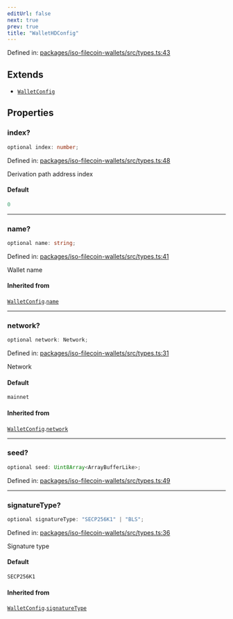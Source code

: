 ```yaml
---
editUrl: false
next: true
prev: true
title: "WalletHDConfig"
---
```


Defined in: [packages/iso-filecoin-wallets/src/types.ts:43](https://github.com/hugomrdias/filecoin/blob/main/packages/iso-filecoin-wallets/src/types.ts#L43)

## Extends

- [`WalletConfig`](/api/iso-filecoin-wallets/filsnap/interfaces/walletconfig/)

## Properties

### index?

```ts
optional index: number;
```

Defined in: [packages/iso-filecoin-wallets/src/types.ts:48](https://github.com/hugomrdias/filecoin/blob/main/packages/iso-filecoin-wallets/src/types.ts#L48)

Derivation path address index

#### Default

```ts
0
```

***

### name?

```ts
optional name: string;
```

Defined in: [packages/iso-filecoin-wallets/src/types.ts:41](https://github.com/hugomrdias/filecoin/blob/main/packages/iso-filecoin-wallets/src/types.ts#L41)

Wallet name

#### Inherited from

[`WalletConfig`](/api/iso-filecoin-wallets/filsnap/interfaces/walletconfig/).[`name`](/api/iso-filecoin-wallets/filsnap/interfaces/walletconfig/#name)

***

### network?

```ts
optional network: Network;
```

Defined in: [packages/iso-filecoin-wallets/src/types.ts:31](https://github.com/hugomrdias/filecoin/blob/main/packages/iso-filecoin-wallets/src/types.ts#L31)

Network

#### Default

```ts
mainnet
```

#### Inherited from

[`WalletConfig`](/api/iso-filecoin-wallets/filsnap/interfaces/walletconfig/).[`network`](/api/iso-filecoin-wallets/filsnap/interfaces/walletconfig/#network)

***

### seed?

```ts
optional seed: Uint8Array<ArrayBufferLike>;
```

Defined in: [packages/iso-filecoin-wallets/src/types.ts:49](https://github.com/hugomrdias/filecoin/blob/main/packages/iso-filecoin-wallets/src/types.ts#L49)

***

### signatureType?

```ts
optional signatureType: "SECP256K1" | "BLS";
```

Defined in: [packages/iso-filecoin-wallets/src/types.ts:36](https://github.com/hugomrdias/filecoin/blob/main/packages/iso-filecoin-wallets/src/types.ts#L36)

Signature type

#### Default

```ts
SECP256K1
```

#### Inherited from

[`WalletConfig`](/api/iso-filecoin-wallets/filsnap/interfaces/walletconfig/).[`signatureType`](/api/iso-filecoin-wallets/filsnap/interfaces/walletconfig/#signaturetype)

